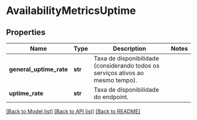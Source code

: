 # AvailabilityMetricsUptime

## Properties
Name | Type | Description | Notes
------------ | ------------- | ------------- | -------------
**general_uptime_rate** | **str** | Taxa de disponibilidade (considerando todos os serviços ativos ao mesmo tempo). | 
**uptime_rate** | **str** | Taxa de disponibilidade do endpoint. | 

[[Back to Model list]](../README.md#documentation-for-models) [[Back to API list]](../README.md#documentation-for-api-endpoints) [[Back to README]](../README.md)

